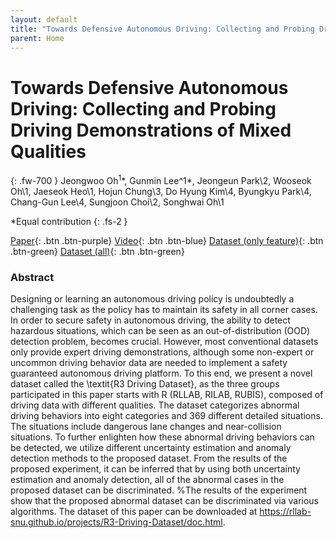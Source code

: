 ```yaml
---
layout: default
title: "Towards Defensive Autonomous Driving: Collecting and Probing Driving Demonstrations of Mixed Qualities"
parent: Home
---
```

# Towards Defensive Autonomous Driving: Collecting and Probing Driving Demonstrations of Mixed Qualities
{: .fw-700 }
Jeongwoo Oh<sup>1</sup>\*, Gunmin Lee^1\*, Jeongeun Park\2, Wooseok Oh\1, Jaeseok Heo\1, Hojun Chung\3, Do Hyung Kim\4, Byungkyu Park\4, Chang-Gun Lee\4, Sungjoon Choi\2, Songhwai Oh\1

*Equal contribution
{: .fs-2 }



[Paper](http://rllab.snu.ac.kr){: .btn  .btn-purple}
[Video](https://www.youtube.com/watch?v=Uksb_kR80Hk){: .btn .btn-blue}
[Dataset (only feature)](https://github.com/rllab-snu/Visual-Graph-Memory){: .btn .btn-green}
[Dataset (all)](https://github.com/rllab-snu/Visual-Graph-Memory){: .btn .btn-green}

### Abstract
Designing or learning an autonomous driving policy is undoubtedly a challenging task as the policy has to maintain its safety in all corner cases. In order to secure safety in autonomous driving, the ability to detect hazardous situations, which can be seen as an out-of-distribution (OOD) detection problem, becomes crucial. However, most conventional datasets only provide expert driving demonstrations, although some non-expert or uncommon driving behavior data are needed to implement a safety guaranteed autonomous driving platform. To this end, we present a novel dataset called the \textit{R3 Driving Dataset}, as the three groups participated in this paper starts with R (RLLAB, RILAB, RUBIS),  composed of driving data with different qualities. The dataset categorizes abnormal driving behaviors into eight categories and 369 different detailed situations. The situations include dangerous lane changes and near-collision situations. To further enlighten how these abnormal driving behaviors can be detected, we utilize different uncertainty estimation and anomaly detection methods to the proposed dataset. From the results of the proposed experiment, it can be inferred that by using both uncertainty estimation and anomaly detection, all of the abnormal cases in the proposed dataset can be discriminated. %The results of the experiment show that the proposed abnormal dataset can be discriminated via various algorithms. The dataset of this paper can be downloaded at https://rllab-snu.github.io/projects/R3-Driving-Dataset/doc.html.

